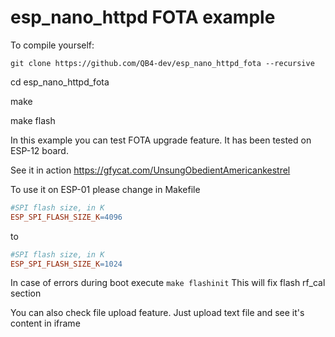 # esp_nano_httpd FOTA example

To compile yourself:

`git clone https://github.com/QB4-dev/esp_nano_httpd_fota --recursive`

cd esp_nano_httpd_fota

make

make flash

In this example you can test FOTA upgrade feature. It has been tested on ESP-12 board. 

See it in action
https://gfycat.com/UnsungObedientAmericankestrel

To use it on ESP-01 please change in Makefile
```Makefile
#SPI flash size, in K
ESP_SPI_FLASH_SIZE_K=4096
```
to 
```Makefile
#SPI flash size, in K
ESP_SPI_FLASH_SIZE_K=1024
```
In case of errors during boot execute
`make flashinit`
This will fix flash rf_cal section


You can also check file upload feature. Just upload text file and see it's content in iframe
